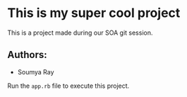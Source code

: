 # This is my super cool project

This is a project made during our SOA git session.

## Authors:
- Soumya Ray

Run the `app.rb` file to execute this project.